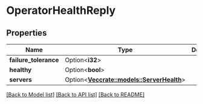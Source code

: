 # OperatorHealthReply

## Properties

Name | Type | Description | Notes
------------ | ------------- | ------------- | -------------
**failure_tolerance** | Option<**i32**> |  | [optional]
**healthy** | Option<**bool**> |  | [optional]
**servers** | Option<[**Vec<crate::models::ServerHealth>**](ServerHealth.md)> |  | [optional]

[[Back to Model list]](../README.md#documentation-for-models) [[Back to API list]](../README.md#documentation-for-api-endpoints) [[Back to README]](../README.md)



